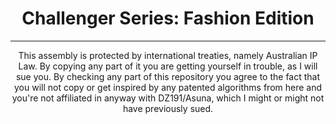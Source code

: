 <center><h1>Challenger Series: Fashion Edition</h1>
<hr>
<p>This assembly is protected by international treaties, namely Australian IP Law. By copying any part of it you are getting yourself in trouble, as I will sue you. By checking any part of this repository you agree to the fact that you will not copy or get inspired by any patented algorithms from here and you're not affiliated in anyway with DZ191/Asuna, which I might or might not have previously sued.</p></center>